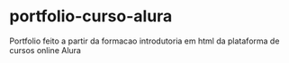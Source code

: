 # portfolio-curso-alura
 Portfolio feito a partir da formacao introdutoria em html da plataforma de cursos online Alura
